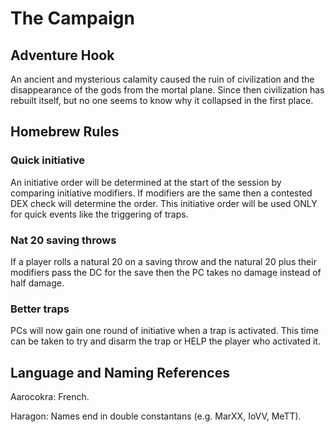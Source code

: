# The Campaign

## Adventure Hook
An ancient and mysterious calamity caused the ruin of civilization and the disappearance of the gods from the mortal plane. Since then civilization has rebuilt itself, but no one seems to know why it collapsed in the first place.


## Homebrew Rules
### Quick initiative
An initiative order will be determined at the start of the session by comparing initiative modifiers. If modifiers are the same then a contested DEX check will determine the order. This initiative order will be used ONLY for quick events like the triggering of traps. 

### Nat 20 saving throws
If a player rolls a natural 20 on a saving throw and the natural 20 plus their modifiers pass the DC for the save then the PC takes no damage instead of half damage.

### Better traps
PCs will now gain one round of initiative when a trap is activated. This time can be taken to try and disarm the trap or HELP the player who activated it.


## Language and Naming References
Aarocokra: French.

Haragon: Names end in double constantans (e.g. MarXX, IoVV, MeTT).
